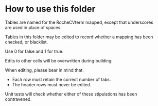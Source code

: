 # How to use this folder

Tables are named for the RocheCVterm mapped, except that underscores are used in place of spaces.

Tables in this folder may be edited to record whether a mapping has been checked, or blacklist.  

Use 0 for false and 1 for true.  

Edits to other cells will be overwritten during building. 

When editing, please bear in mind that:

* Each row must retain the correct number of tabs.  
* The header rows must never be edited.  

Unit tests will check whether either of these stipulations has been contravened.
